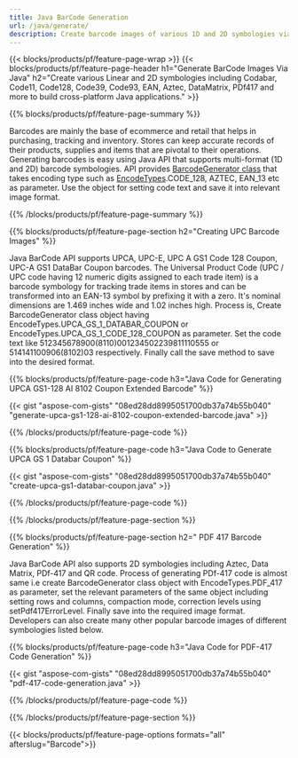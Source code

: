 ```yaml
---
title: Java BarCode Generation
url: /java/generate/
description: Create barcode images of various 1D and 2D symbologies via Java library
---
```


{{< blocks/products/pf/feature-page-wrap >}}
{{< blocks/products/pf/feature-page-header h1="Generate BarCode Images Via Java" h2="Create various Linear and 2D symbologies including Codabar, Code11, Code128, Code39, Code93, EAN, Aztec, DataMatrix, PDf417 and more to build cross-platform Java applications." >}}

{{% blocks/products/pf/feature-page-summary %}}

Barcodes are mainly the base of ecommerce and retail that helps in purchasing, tracking and inventory. Stores can keep accurate records of their products, supplies and items that are pivotal to their operations. Generating barcodes is easy using Java API that supports multi-format (1D and 2D) barcode symbologies. API provides [BarcodeGenerator class](https://apireference.aspose.com/barcode/java/com.aspose.barcode.generation/BarcodeGenerator) that takes encoding type such as [EncodeTypes](https://apireference.aspose.com/barcode/java/com.aspose.barcode.generation/EncodeTypes).CODE_128, AZTEC, EAN_13 etc as parameter. Use the object for setting code text and save it into relevant image format. 
 

{{% /blocks/products/pf/feature-page-summary  %}}

{{% blocks/products/pf/feature-page-section  h2="Creating UPC Barcode Images" %}}

Java BarCode API supports UPCA, UPC-E, UPC A GS1 Code 128 Coupon, UPC-A GS1 DataBar Coupon barcodes. The Universal Product Code (UPC / UPC code having 12 numeric digits assigned to each trade item) is a barcode symbology for tracking trade items in stores and can be transformed into an EAN-13 symbol by prefixing it with a zero. It's nominal dimensions are 1.469 inches wide and 1.02 inches high. Process is, Create BarcodeGenerator class object having EncodeTypes.UPCA_GS_1_DATABAR_COUPON or EncodeTypes.UPCA_GS_1_CODE_128_COUPON as parameter. Set the code text like 512345678900(8110)001234502239811110555 or 514141100906(8102)03 respectively. Finally call the save method to save into the desired format.

{{% blocks/products/pf/feature-page-code h3="Java Code for Generating UPCA GS1-128 AI 8102 Coupon Extended Barcode" %}}

{{< gist "aspose-com-gists" "08ed28dd8995051700db37a74b55b040" "generate-upca-gs1-128-ai-8102-coupon-extended-barcode.java" >}}

{{% /blocks/products/pf/feature-page-code  %}}

{{% blocks/products/pf/feature-page-code h3="Java Code to Generate UPCA GS 1 Databar Coupon" %}}

{{< gist "aspose-com-gists" "08ed28dd8995051700db37a74b55b040" "create-upca-gs1-databar-coupon.java" >}}

{{% /blocks/products/pf/feature-page-code  %}}

{{% /blocks/products/pf/feature-page-section %}}

{{% blocks/products/pf/feature-page-section  h2=" PDF 417 Barcode Generation" %}}

Java BarCode API also supports 2D symbologies including Aztec, Data Matrix, PDf-417 and QR code. Process of generating PDf-417 code is almost same i.e create BarcodeGenerator class object with EncodeTypes.PDF_417 as parameter, set the relevant parameters of the same object including setting rows and columns, compaction mode, correction levels using setPdf417ErrorLevel. Finally save into the required image format. Developers can also create many other popular barcode images of different symbologies listed below. 

 

{{% blocks/products/pf/feature-page-code h3="Java Code for  PDF-417 Code Generation" %}}

{{< gist "aspose-com-gists" "08ed28dd8995051700db37a74b55b040" "pdf-417-code-generation.java" >}}

{{% /blocks/products/pf/feature-page-code  %}}

{{% /blocks/products/pf/feature-page-section %}}

{{< blocks/products/pf/feature-page-options formats="all" afterslug="Barcode">}}
